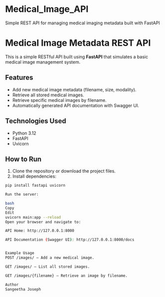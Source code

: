 # Medical_Image_API
Simple REST API for managing medical imaging metadata built with FastAPI

# Medical Image Metadata REST API

This is a simple RESTful API built using **FastAPI** that simulates a basic medical image management system.

## Features

- Add new medical image metadata (filename, size, modality).
- Retrieve all stored medical images.
- Retrieve specific medical images by filename.
- Automatically generated API documentation with Swagger UI.

## Technologies Used

- Python 3.12
- FastAPI
- Uvicorn

## How to Run

1. Clone the repository or download the project files.
2. Install dependencies:

```bash
pip install fastapi uvicorn

Run the server:

bash
Copy
Edit
uvicorn main:app --reload
Open your browser and navigate to:

API Home: http://127.0.0.1:8000

API Documentation (Swagger UI): http://127.0.0.1:8000/docs


Example Usage
POST /images/ — Add a new medical image.

GET /images/ — List all stored images.

GET /images/{filename} — Retrieve an image by filename.

Author
Sangeetha Joseph
